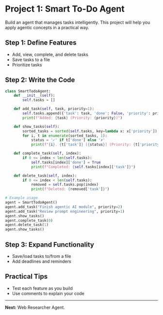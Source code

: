 
# Project 1: Smart To-Do Agent

Build an agent that manages tasks intelligently. This project will help you apply agentic concepts in a practical way.

## Step 1: Define Features
- Add, view, complete, and delete tasks
- Save tasks to a file
- Prioritize tasks

## Step 2: Write the Code
```python
class SmartTodoAgent:
	def __init__(self):
		self.tasks = []

	def add_task(self, task, priority=1):
		self.tasks.append({'task': task, 'done': False, 'priority': priority})
		print(f"Added: {task} (Priority: {priority})")

	def show_tasks(self):
		sorted_tasks = sorted(self.tasks, key=lambda x: x['priority'])
		for i, t in enumerate(sorted_tasks, 1):
			status = '✓' if t['done'] else '✗'
			print(f"{i}. {t['task']} [{status}] (Priority: {t['priority']})")

	def complete_task(self, index):
		if 0 <= index < len(self.tasks):
			self.tasks[index]['done'] = True
			print(f"Completed: {self.tasks[index]['task']}")

	def delete_task(self, index):
		if 0 <= index < len(self.tasks):
			removed = self.tasks.pop(index)
			print(f"Deleted: {removed['task']}")

# Example usage
agent = SmartTodoAgent()
agent.add_task("Finish agentic AI module", priority=2)
agent.add_task("Review prompt engineering", priority=1)
agent.show_tasks()
agent.complete_task(0)
agent.delete_task(1)
agent.show_tasks()
```

## Step 3: Expand Functionality
- Save/load tasks to/from a file
- Add deadlines and reminders

## Practical Tips
- Test each feature as you build
- Use comments to explain your code

---
**Next:** Web Researcher Agent.